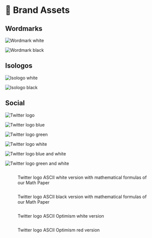 # 📣 Brand Assets

## Wordmarks

![Wordmark white](<../.gitbook/assets/Wordmark - SVG White.svg>)

![Wordmark black](<../.gitbook/assets/Wordmark - SVG Black.svg>)

## Isologos

![Isologo white](<../.gitbook/assets/Isologo - White.svg>)

![Isologo black](<../.gitbook/assets/Isologo - Black.svg>)

## Social

![Twitter logo](<../.gitbook/assets/Twitter Logo.png>)

![Twitter logo blue](<../.gitbook/assets/Twitter Logo - Blue.png>)

![Twitter logo green](<../.gitbook/assets/Twitter Logo - Green.png>)

![Twitter logo white](<../.gitbook/assets/Twitter Logo - White.png>)

![Twitter logo blue and white](<../.gitbook/assets/Twitter Logo - Blue and White.png>)

![Twitter logo green and white](<../.gitbook/assets/Twitter Logo - Green and White.png>)

<figure><img src="../.gitbook/assets/formula_ASCII_1.png" alt=""><figcaption><p>Twitter logo ASCII white version with mathematical formulas of our Math Paper</p></figcaption></figure>

<figure><img src="../.gitbook/assets/formula_ASCII_2 (1).png" alt=""><figcaption><p>Twitter logo ASCII black version with mathematical formulas of our Math Paper</p></figcaption></figure>

<figure><img src="../.gitbook/assets/OP_ASCII_1.png" alt=""><figcaption><p>Twitter logo ASCII Optimism white version</p></figcaption></figure>

<figure><img src="../.gitbook/assets/OP_ASCII_2.png" alt=""><figcaption><p>Twitter logo ASCII Optimism red version</p></figcaption></figure>

